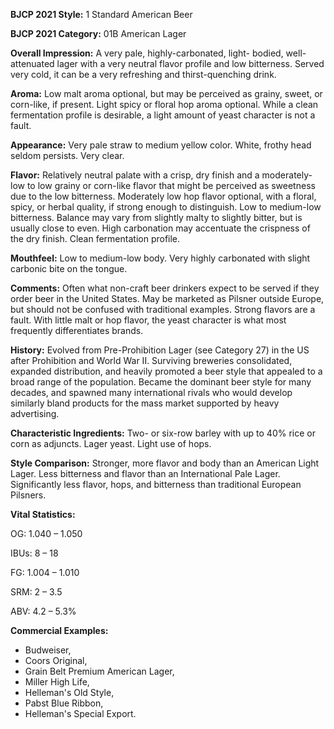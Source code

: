 <b>BJCP 2021 Style:</b> 1 Standard American Beer

<b>BJCP 2021 Category:</b> 01B American Lager

<b>Overall Impression:</b> A very pale, highly-carbonated, light-
bodied, well-attenuated lager with a very neutral flavor profile
and low bitterness. Served very cold, it can be a very refreshing
and thirst-quenching drink.

<b>Aroma:</b> Low malt aroma optional, but may be perceived as
grainy, sweet, or corn-like, if present. Light spicy or floral hop
aroma optional. While a clean fermentation profile is desirable,
a light amount of yeast character is not a fault.

<b>Appearance:</b> Very pale straw to medium yellow color. White,
frothy head seldom persists. Very clear.

<b>Flavor:</b> Relatively neutral palate with a crisp, dry finish and a
moderately-low to low grainy or corn-like flavor that might be
perceived as sweetness due to the low bitterness. Moderately
low hop flavor optional, with a floral, spicy, or herbal quality, if
strong enough to distinguish. Low to medium-low bitterness.
Balance may vary from slightly malty to slightly bitter, but is
usually close to even. High carbonation may accentuate the
crispness of the dry finish. Clean fermentation profile.

<b>Mouthfeel:</b> Low to medium-low body. Very highly carbonated
with slight carbonic bite on the tongue.

<b>Comments:</b> Often what non-craft beer drinkers expect to be
served if they order beer in the United States. May be marketed
as Pilsner outside Europe, but should not be confused with
traditional examples. Strong flavors are a fault. With little malt
or hop flavor, the yeast character is what most frequently
differentiates brands.

<b>History:</b> Evolved from Pre-Prohibition Lager (see Category
27) in the US after Prohibition and World War II. Surviving
breweries consolidated, expanded distribution, and heavily
promoted a beer style that appealed to a broad range of the
population. Became the dominant beer style for many decades,
and spawned many international rivals who would develop
similarly bland products for the mass market supported by
heavy advertising.

<b>Characteristic Ingredients:</b> Two- or six-row barley with up
to 40% rice or corn as adjuncts. Lager yeast. Light use of hops.

<b>Style Comparison:</b> Stronger, more flavor and body than an
American Light Lager. Less bitterness and flavor than an
International Pale Lager. Significantly less flavor, hops, and
bitterness than traditional European Pilsners.

<b>Vital Statistics:</b>

OG: 1.040 – 1.050

IBUs: 8 – 18

FG: 1.004 – 1.010

SRM: 2 – 3.5

ABV: 4.2 – 5.3%

<b>Commercial Examples:</b>
- Budweiser,
- Coors Original,
- Grain Belt Premium American Lager,
- Miller High Life,
- Helleman's Old Style,
- Pabst Blue Ribbon,
- Helleman's Special Export.
